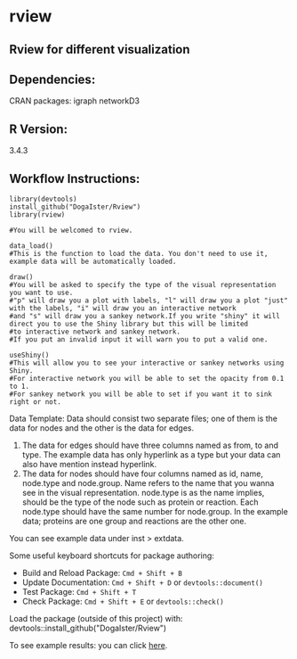 # rview

## Rview for different visualization

## Dependencies:
 CRAN packages: 
    igraph
    networkD3
    
## R Version:
3.4.3

## Workflow Instructions:
````
library(devtools)
install_github("DogaIster/Rview")
library(rview)

#You will be welcomed to rview.

data_load()
#This is the function to load the data. You don't need to use it, example data will be automatically loaded.

draw()
#You will be asked to specify the type of the visual representation you want to use. 
#"p" will draw you a plot with labels, "l" will draw you a plot "just" with the labels, "i" will draw you an interactive network 
#and "s" will draw you a sankey network.If you write "shiny" it will direct you to use the Shiny library but this will be limited
#to interactive network and sankey network.
#If you put an invalid input it will warn you to put a valid one.

useShiny()
#This will allow you to see your interactive or sankey networks using Shiny. 
#For interactive network you will be able to set the opacity from 0.1 to 1.
#For sankey network you will be able to set if you want it to sink right or not.

````

Data Template:
Data should consist two separate files; one of them is the data for nodes and the other is the data for edges.
1) The data for edges should have three columns named as from, to and type. The example data has only hyperlink
as a type but your data can also have mention instead hyperlink.
2) The data for nodes should have four columns named as id, name, node.type and node.group. Name refers to the 
name that you wanna see in the visual representation. node.type is as the name implies, should be the type of the node such
as protein or reaction. Each node.type should have the same number for node.group. In the example data; proteins are one group
and reactions are the other one.

You can see example data under inst > extdata.

Some useful keyboard shortcuts for package authoring:

* Build and Reload Package:  `Cmd + Shift + B`
* Update Documentation:      `Cmd + Shift + D` or `devtools::document()`
* Test Package:              `Cmd + Shift + T`
* Check Package:             `Cmd + Shift + E` or `devtools::check()`

Load the package (outside of this project) with: <br>
  devtools::install_github("DogaIster/Rview")
  
To see example results: you can click [here](https://drive.google.com/drive/folders/1K4nGqFZjIM44eiYbvsXiRFzku7OLpRnZ?usp=sharing).  
